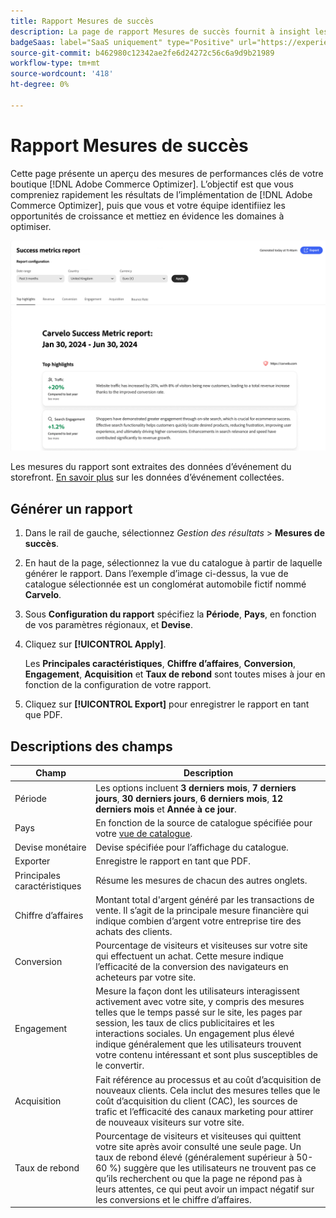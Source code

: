 ```yaml
---
title: Rapport Mesures de succès
description: La page de rapport Mesures de succès fournit à insight les mesures de performances clés de votre  [!DNL Adobe Commerce Optimizer] .
badgeSaas: label="SaaS uniquement" type="Positive" url="https://experienceleague.adobe.com/en/docs/commerce/user-guides/product-solutions" tooltip="S’applique uniquement aux projets Adobe Commerce as a Cloud Service et Adobe Commerce Optimizer (infrastructure SaaS gérée par Adobe)."
source-git-commit: b462980c12342ae2fe6d24272c56c6a9d9b21989
workflow-type: tm+mt
source-wordcount: '418'
ht-degree: 0%

---
```


# Rapport Mesures de succès

Cette page présente un aperçu des mesures de performances clés de votre boutique [!DNL Adobe Commerce Optimizer]. L’objectif est que vous compreniez rapidement les résultats de l’implémentation de [!DNL Adobe Commerce Optimizer], puis que vous et votre équipe identifiiez les opportunités de croissance et mettiez en évidence les domaines à optimiser.

![Rapport des mesures de succès](../assets/success-metrics.png)

Les mesures du rapport sont extraites des données d’événement du storefront. [En savoir plus](../setup/events/overview.md) sur les données d’événement collectées.

## Générer un rapport

1. Dans le rail de gauche, sélectionnez _Gestion des résultats_ > **Mesures de succès**.
1. En haut de la page, sélectionnez la vue du catalogue à partir de laquelle générer le rapport. Dans l’exemple d’image ci-dessus, la vue de catalogue sélectionnée est un conglomérat automobile fictif nommé **Carvelo**.
1. Sous **Configuration du rapport** spécifiez la **Période**, **Pays**, en fonction de vos paramètres régionaux, et **Devise**.
1. Cliquez sur **[!UICONTROL Apply]**.

   Les **Principales caractéristiques**, **Chiffre d’affaires**, **Conversion**, **Engagement**, **Acquisition** et **Taux de rebond** sont toutes mises à jour en fonction de la configuration de votre rapport.

1. Cliquez sur **[!UICONTROL Export]** pour enregistrer le rapport en tant que PDF.

## Descriptions des champs

| Champ | Description |
|---|---|
| Période | Les options incluent **3 derniers mois**, **7 derniers jours**, **30 derniers jours**, **6 derniers mois**, **12 derniers mois** et **Année à ce jour**. |
| Pays | En fonction de la source de catalogue spécifiée pour votre [vue de catalogue](../setup/catalog-view.md). |
| Devise monétaire | Devise spécifiée pour l’affichage du catalogue. |
| Exporter | Enregistre le rapport en tant que PDF. |
| Principales caractéristiques | Résume les mesures de chacun des autres onglets. |
| Chiffre d’affaires | Montant total d&#39;argent généré par les transactions de vente. Il s’agit de la principale mesure financière qui indique combien d’argent votre entreprise tire des achats des clients. |
| Conversion | Pourcentage de visiteurs et visiteuses sur votre site qui effectuent un achat. Cette mesure indique l’efficacité de la conversion des navigateurs en acheteurs par votre site. |
| Engagement | Mesure la façon dont les utilisateurs interagissent activement avec votre site, y compris des mesures telles que le temps passé sur le site, les pages par session, les taux de clics publicitaires et les interactions sociales. Un engagement plus élevé indique généralement que les utilisateurs trouvent votre contenu intéressant et sont plus susceptibles de le convertir. |
| Acquisition | Fait référence au processus et au coût d’acquisition de nouveaux clients. Cela inclut des mesures telles que le coût d’acquisition du client (CAC), les sources de trafic et l’efficacité des canaux marketing pour attirer de nouveaux visiteurs sur votre site. |
| Taux de rebond | Pourcentage de visiteurs et visiteuses qui quittent votre site après avoir consulté une seule page. Un taux de rebond élevé (généralement supérieur à 50-60 %) suggère que les utilisateurs ne trouvent pas ce qu’ils recherchent ou que la page ne répond pas à leurs attentes, ce qui peut avoir un impact négatif sur les conversions et le chiffre d’affaires. |
